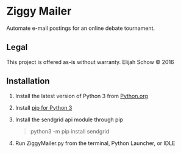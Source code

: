 # Ziggy Mailer
Automate e-mail postings for an online debate tournament.

## Legal
This project is offered as-is without warranty.
Elijah Schow © 2016

## Installation
1. Install the latest version of Python 3 from [Python.org](https://www.python.org/)
2. Install [pip for Python 3](https://pip.pypa.io/en/stable/installing/)
3. Install the sendgrid api module through pip
    > python3 -m pip install sendgrid

4. Run ZiggyMailer.py from the terminal, Python Launcher, or IDLE
